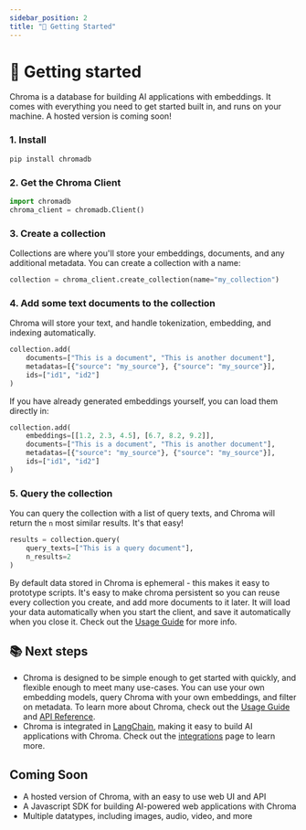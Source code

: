 ```yaml
---
sidebar_position: 2
title: "🔑 Getting Started"
---
```


# 🔑 Getting started

Chroma is a database for building AI applications with embeddings. It comes with everything you need to get started built in, and runs on your machine. A hosted version is coming soon!

### 1. Install

```bash
pip install chromadb
```

### 2. Get the Chroma Client

```python
import chromadb
chroma_client = chromadb.Client()
```

### 3. Create a collection

Collections are where you'll store your embeddings, documents, and any additional metadata. You can create a collection with a name:

```python
collection = chroma_client.create_collection(name="my_collection")
```

### 4. Add some text documents to the collection

Chroma will store your text, and handle tokenization, embedding, and indexing automatically.

```python
collection.add(
    documents=["This is a document", "This is another document"],
    metadatas=[{"source": "my_source"}, {"source": "my_source"}],
    ids=["id1", "id2"]
)
```

If you have already generated embeddings yourself, you can load them directly in:

```python
collection.add(
    embeddings=[[1.2, 2.3, 4.5], [6.7, 8.2, 9.2]],
    documents=["This is a document", "This is another document"],
    metadatas=[{"source": "my_source"}, {"source": "my_source"}],
    ids=["id1", "id2"]
)
```

### 5. Query the collection

You can query the collection with a list of query texts, and Chroma will return the `n` most similar results. It's that easy!

```python
results = collection.query(
    query_texts=["This is a query document"],
    n_results=2
)
```

By default data stored in Chroma is ephemeral - this makes it easy to prototype scripts. It's easy to make chroma persistent so you can reuse every collection you create, and add more documents to it later. It will load your data automatically when you start the client, and save it automatically when you close it. Check out the [Usage Guide](./usage-guide.md) for more info.

## 📚 Next steps

- Chroma is designed to be simple enough to get started with quickly, and flexible enough to meet many use-cases. You can use your own embedding models, query Chroma with your own embeddings, and filter on metadata. To learn more about Chroma, check out the [Usage Guide](./usage-guide.md) and [API Reference](./api-reference.md).
- Chroma is integrated in [LangChain](https://langchain.readthedocs.io/en/latest/reference/modules/vectorstore.html?highlight=chroma#langchain.vectorstores.Chroma), making it easy to build AI applications with Chroma. Check out the [integrations](./integrations.md) page to learn more.

## Coming Soon

- A hosted version of Chroma, with an easy to use web UI and API
- A Javascript SDK for building AI-powered web applications with Chroma
- Multiple datatypes, including images, audio, video, and more
